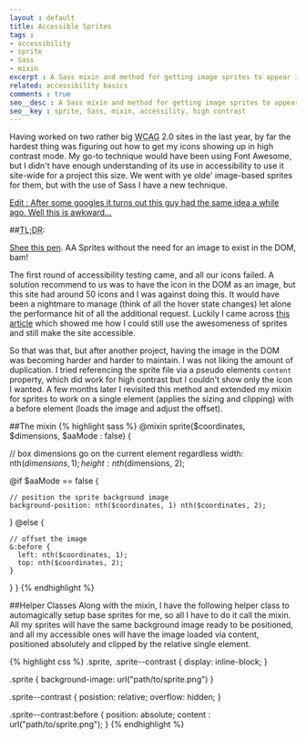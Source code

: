 ```yaml
---
layout : default
title: Accessible Sprites
tags :
- accessibility
- sprite
- Sass
- mixin
excerpt : A Sass mixin and method for getting image sprites to appear in Windows High Contrast mode for accessibility
related: accessibility basics
comments : true
seo__desc : A Sass mixin and method for getting image sprites to appear in Windows High Contrast mode for accessibility
seo__key : sprite, Sass, mixin, accessility, high contrast
---
```


Having worked on two rather big <abbr title="Web Content Accessibility Guidelines">WCAG</abbr> 2.0 sites in the last year, by far the hardest thing was figuring out how to get my icons showing up in high contrast mode. My go-to technique would have been using Font Awesome, but I didn't have enough understanding of its use in accessibility to use it site-wide for a project this size. We went with ye olde' image-based sprites for them, but with the use of Sass I have a new technique.
<!-- /intro -->

<p><ins>Edit : After some googles it turns out <a href="http://blog.paciellogroup.com/2010/01/high-contrast-proof-css-sprites"> this guy</a> had the same idea a while ago. Well this is awkward&hellip;</ins>
</p>

##<abbr title="Too long; didn't read?">TL;DR</abbr>:
<p class="intro"><a href="http://codepen.io/Giraffe/details/elCDH">Shee this pen</a>. AA Sprites without the need for an image to exist in the DOM, bam!</p>

The first round of accessibility testing came, and all our icons failed. A solution recommend to us was to have the icon in the DOM as an image, but this site had around 50 icons and I was against doing this. It would have been a nightmare to manage (think of all the hover state changes) let alone the performance hit of all the additional request. Luckily I came across [this article](http://hardlikesoftware.com/weblog/2009/11/04/css-sprites-vs-high-contrast-mode/) which showed me how I could still use the awesomeness of sprites and still make the site accessible.

So that was that, but after another project, having the image in the DOM was becoming harder and harder to maintain. I was not liking the amount of duplication. I tried referencing the sprite file via a pseudo elements <code>content</code> property, which did work for high contrast but I couldn't show only the icon I wanted. A few months later I revisited this method and extended my mixin for sprites to work on a single element (applies the sizing and clipping) with a before element (loads the image and adjust the offset).

##The mixin
{% highlight sass %}
@mixin sprite($coordinates, $dimensions, $aaMode : false) {

  // box dimensions go on the current element regardless
  width: nth($dimensions, 1);
  height: nth($dimensions, 2);
  
  @if $aaMode == false {

    // position the sprite background image
    background-position: nth($coordinates, 1) nth($coordinates, 2);
  } @else {

    // offset the image
    &:before {
      left: nth($coordinates, 1);
      top: nth($coordinates, 2);
    }
  }
}
{% endhighlight %}

##Helper Classes
Along with the mixin, I have the following helper class to automagically setup base sprites for me, so all I have to do it call the mixin. All my sprites will have the same background image ready to be positioned, and all my accessible ones will have the image loaded via content, positioned absolutely and clipped by the relative single element.

{% highlight css %}
.sprite, .sprite--contrast { display: inline-block; }

.sprite { background-image: url("path/to/sprite.png") }

.sprite--contrast {
  posistion: relative;
  overflow: hidden;
}

.sprite--contrast:before {
  position: absolute;
  content : url("path/to/sprite.png");
}
{% endhighlight  %}